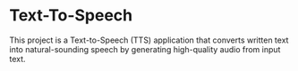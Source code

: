 # Text-To-Speech
This project is a Text-to-Speech (TTS) application that converts written text into natural-sounding speech by generating high-quality audio from input text.
